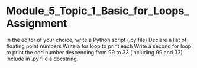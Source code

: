 # Module_5_Topic_1_Basic_for_Loops_Assignment
 In the editor of your choice, write a Python script (.py file)       Declare a list of floating point numbers     Write a for loop to print each     Write a second for loop to print the odd number descending from 99 to 33 (including 99 and 33)  Include in .py file a docstring.
